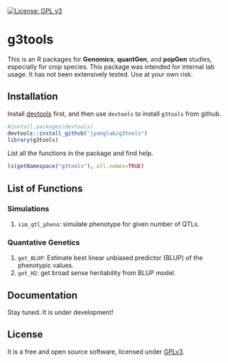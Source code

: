 [![License: GPL v3](https://img.shields.io/badge/License-GPL%20v3-blue.svg)](http://www.gnu.org/licenses/gpl-3.0)

# g3tools

This is an R packages for **Genomics**, **quantGen**, and **popGen** studies, especially for crop species. This package was intended for internal lab usage. It has not been extensively tested. Use at your own risk.

## Installation

Install [devtools](https://github.com/hadley/devtools) first, and then use `devtools` to install `g3tools` from github.

```R
#install.packages(devtools)
devtools::install_github("jyanglab/g3tools")
library(g3tools)
```

List all the functions in the package and find help.

```R
ls(getNamespace("g3tools"), all.names=TRUE)
```

## List of Functions

### Simulations
1. `sim_qtl_pheno`: simulate phenotype for given number of QTLs.

### Quantative Genetics
1. `get_BLUP`: Estimate best linear unbiased predictor (BLUP) of the phenotypic values. 
2. `get_H2`: get broad sense heritability from BLUP model.



## Documentation

Stay tuned. It is under development!

## License
It is a free and open source software, licensed under [GPLv3](LICENSE).

